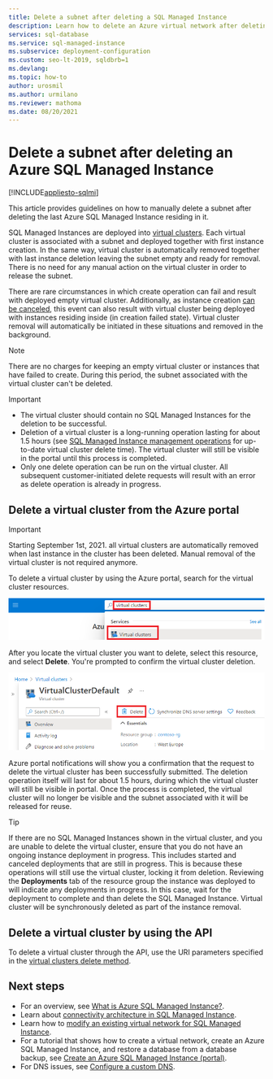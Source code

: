 ```yaml
---
title: Delete a subnet after deleting a SQL Managed Instance
description: Learn how to delete an Azure virtual network after deleting an Azure SQL Managed Instance. 
services: sql-database
ms.service: sql-managed-instance
ms.subservice: deployment-configuration
ms.custom: seo-lt-2019, sqldbrb=1
ms.devlang: 
ms.topic: how-to
author: urosmil
ms.author: urmilano
ms.reviewer: mathoma
ms.date: 08/20/2021
---
```


# Delete a subnet after deleting an Azure SQL Managed Instance
[!INCLUDE[appliesto-sqlmi](../includes/appliesto-sqlmi.md)]

This article provides guidelines on how to manually delete a subnet after deleting the last Azure SQL Managed Instance residing in it.

SQL Managed Instances are deployed into [virtual clusters](connectivity-architecture-overview.md#virtual-cluster-connectivity-architecture). Each virtual cluster is associated with a subnet and deployed together with first instance creation. In the same way, virtual cluster is automatically removed together with last instance deletion leaving the subnet empty and ready for removal. There is no need for any manual action on the virtual cluster in order to release the subnet.

There are rare circumstances in which create operation can fail and result with deployed empty virtual cluster. Additionally, as instance creation [can be canceled](management-operations-cancel.md), this event can also result with virtual cluster being deployed with instances residing inside (in creation failed state). Virtual cluster removal will automatically be initiated in these situations and removed in the background.

> [!NOTE]
There are no charges for keeping an empty virtual cluster or instances that have failed to create. During this period, the subnet associated with the virtual cluster can't be deleted.

> [!IMPORTANT]
> - The virtual cluster should contain no SQL Managed Instances for the deletion to be successful. 
> - Deletion of a virtual cluster is a long-running operation lasting for about 1.5 hours (see [SQL Managed Instance management operations](management-operations-overview.md) for up-to-date virtual cluster delete time). The virtual cluster will still be visible in the portal until this process is completed.
> - Only one delete operation can be run on the virtual cluster. All subsequent customer-initiated delete requests will result with an error as delete operation is already in progress.

## Delete a virtual cluster from the Azure portal

> [!IMPORTANT]
> Starting September 1st, 2021. all virtual clusters are automatically removed when last instance in the cluster has been deleted. Manual removal of the virtual cluster is not required anymore.

To delete a virtual cluster by using the Azure portal, search for the virtual cluster resources.

![Screenshot of the Azure portal, with search box highlighted](./media/virtual-cluster-delete/virtual-clusters-search.png)

After you locate the virtual cluster you want to delete, select this resource, and select **Delete**. You're prompted to confirm the virtual cluster deletion.

![Screenshot of the Azure portal Virtual clusters dashboard, with the Delete option highlighted](./media/virtual-cluster-delete/virtual-clusters-delete.png)

Azure portal notifications will show you a confirmation that the request to delete the virtual cluster has been successfully submitted. The deletion operation itself will last for about 1.5 hours, during which the virtual cluster will still be visible in portal. Once the process is completed, the virtual cluster will no longer be visible and the subnet associated with it will be released for reuse.

> [!TIP]
> If there are no SQL Managed Instances shown in the virtual cluster, and you are unable to delete the virtual cluster, ensure that you do not have an ongoing instance deployment in progress. This includes started and canceled deployments that are still in progress. This is because these operations will still use the virtual cluster, locking it from deletion. Reviewing the **Deployments** tab of the resource group the instance was deployed to will indicate any deployments in progress. In this case, wait for the deployment to complete and than delete the SQL Managed Instance. Virtual cluster will be synchronously deleted as part of the instance removal.

## Delete a virtual cluster by using the API

To delete a virtual cluster through the API, use the URI parameters specified in the [virtual clusters delete method](/rest/api/sql/virtualclusters/delete).

## Next steps

- For an overview, see [What is Azure SQL Managed Instance?](sql-managed-instance-paas-overview.md).
- Learn about [connectivity architecture in SQL Managed Instance](connectivity-architecture-overview.md).
- Learn how to [modify an existing virtual network for SQL Managed Instance](vnet-existing-add-subnet.md).
- For a tutorial that shows how to create a virtual network, create an Azure SQL Managed Instance, and restore a database from a database backup, see [Create an Azure SQL Managed Instance (portal)](instance-create-quickstart.md).
- For DNS issues, see [Configure a custom DNS](custom-dns-configure.md).
